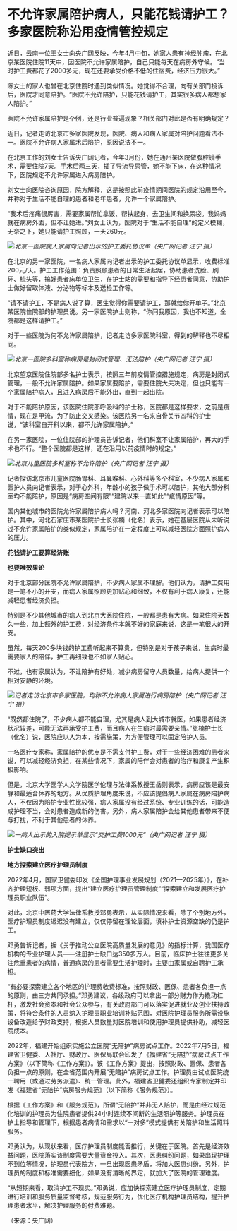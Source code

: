 

# 不允许家属陪护病人，只能花钱请护工？多家医院称沿用疫情管控规定

近日，云南一位王女士向央广网反映，今年4月中旬，她家人患有神经肿瘤，在北京某医院住院11天中，因医院不允许家属陪护，自己只能每天在病房外守候。“当时护工费都花了2000多元，现在还要承受价格不低的住宿费，经济压力很大。”

陈女士的家人也曾在北京住院时遇到类似情况。她觉得不合理，向有关部门投诉后，医院才同意陪护。“医院不允许陪护，只能花钱请护工，其实很多病人都想家人陪护。”

医院不允许家属陪护是个例，还是行业普遍现象？相关部门对此是否有明确规定？

近日，记者走访北京市多家医院发现，医院、病人和病人家属对陪护问题看法不一。医院不允许病人家属术后陪护，原因说法不一。

在北京工作的刘女士告诉央广网记者，今年3月份，她在通州某医院做腹腔镜手术，需要住院7天。手术后两三天，插了导流导尿管，她不能下床，在这种情况下，医院规定不允许家属进入病房陪护。

刘女士向医院咨询原因，院方解释，这是按照此前疫情期间医院的规定沿用至今，并称对于生活不能自理的患者和老年患者，允许一个家属陪护。

“我术后疼痛很厉害，需要家属帮忙拿饭、帮扶起身、去卫生间和换尿袋。我妈妈就在病房外面，但不让她进。”刘女士认为，医院对于“生活不能自理”的定义模糊，无奈之下，她只能请护工照顾，一天260元。

![](https://inews.gtimg.com/om_bt/OYX82QVnsB74bafryuiAnELeTo6TBW0Biy_6Rov5zbeuMAA/1000)_北京一医院病人家属向记者出示的护工委托协议单（央广网记者
汪宁 摄）_

在北京的另一家医院，一名病人家属向记者出示的护工委托协议单显示，收费标准200元/天。护工工作范围：负责照顾患者的日常生活起居，协助患者洗脸、刷牙、梳头等，搞好患者床单位卫生，在护士站的需要和指导下经患者同意，协助护士做好留取体液、分泌物等标本及送检工作等。

“请不请护工，不是病人说了算，医生觉得你需要请护工，那就给你开单子。”北京某医院住院部的护理员说。另一家医院护士则称，“你问我原因，我也不知道，全院都是这样请护工。”

对于一些医院为何不允许家属陪护，记者走访多家医院科室，得到的解释也不尽相同。

![](https://inews.gtimg.com/om_bt/ORHrBPJ0Okn1E0IhOFKbsycDvtyTJdhX6TylRtxnXcGmIAA/1000)_北京一医院多科室称病房是封闭式管理、无法陪护（央广网记者
汪宁 摄）_

北京望京医院住院部多名护士表示，按照三年前疫情管控措施规定，病房是封闭式管理，一般不允许家属陪护。如果家属要陪护，需要住院大夫决定，但也只能有一个家属陪护病人，且进入病房后不能外出，直到一起出院。

对于不能陪护原因，该医院住院部呼吸科的护士称，医院都是这样要求，之前是疫情，现在是甲流，为了防止交叉感染。该医院另一名来自骨关节四科的护士说，“该科室自开科以来，都不允许家属陪护。”

在另一家医院，一位住院部的护理员告诉记者，他们科室不让家属陪护，再大的手术也不行。“整个医院都是这样，还在沿用以前疫情时的规定。”

![](https://inews.gtimg.com/om_bt/OCDEHnTKM93PV4RbVJQ4j8YLqgDSwG0Y7M3aoZKqURCH8AA/1000)_北京儿童医院多科室称不允许陪护（央广网记者
汪宁 摄）_

记者探访北京市儿童医院肠胃科、耳鼻喉科、心外科等多个科室，不少病人家属和医护人员向记者表示，对于心外科，年龄小的孩子做手术可以陪护，其他大部分科室均不能陪护，原因是“病房空间有限”“建院以来一直如此”“疫情原因”等。

国内其他城市的医院允许家属陪护病人吗？河南、河北多家医院向记者表示可以陪护。其中，河北石家庄市某医院护士长张楠（化名）表示，她在基层医院从未听说过不允许家属陪护的类似规定，家属陪护在一定程度上可以减轻医院方面照护病人的压力。

**花钱请护工要算经济账**

**也要唯效果论**

对于北京部分医院不允许家属陪护，不少病人家属不理解。他们认为，请护工费用是一笔不小的开支，而病人家属照顾更加贴心和细致，不仅有利于病人康复，还能减轻患者经济负担。

特别是不少其他城市的病人到北京大医院住院，一般都是患有大病。如果住院天数久一些，加上额外的护工费，对经济条件本就不好的家庭来说，这是一笔很大的开支。

虽然，每天200多块钱的护工费听起来不算贵，但特别是对于孩子来说，生病时最需要家人的陪伴，护工再细致也不如家人贴心。

不过，也有家属认为，不让陪护有好处，减少病房留守人员数量，给病人提供一个相对安静的环境。

![](https://inews.gtimg.com/om_bt/OzDJXZ0NP3gC0nKflKi8t8tzlqgxtoHpGRgPsUEcruqXkAA/1000)_记者走访北京市多家医院，均称不允许病人家属进行病房陪护（央广网记者
汪宁 摄）_

“既然都住院了，不少病人都不能自理，尤其是病人到大城市就医，如果患者经济状况较差，可能无法再承受护工费，而且病人在生病时最需要亲情。”张楠护士长（化名）说，医院应以人为本，按需施策，为方便管理可以固定陪护人员。

一名医疗专家称，家属陪护的优点是不需支付护工费，对于一些经济困难的患者来说，可以减轻经济负担，在某些情况下，家属的陪伴会对患者的治疗和康复产生积极影响。

但是，北京大学医学人文学院医学伦理与法律系教授王岳则表示，病房应该是最安静和最适合休养的地方。从优质护理角度来说，不应该提倡病人家属在病房陪护病人，不仅因为陪护专业性比较强，病人家属没有经过系统、专业训练的话，可能造成护理不当，会对患者造成新的伤害。另外，病人家属陪护会给其他患者带来不便与打扰，不利于其他患者的休养。

![](https://inews.gtimg.com/om_bt/OqWzwaXY6V5RHoUTLYUmuV4_thJQgv8VFuydt2-hOpfDUAA/1000)_一病人出示的入院提示单显示“交护工费1000元”（央广网记者
汪宁 摄）_

**护士缺口突出**

**地方探索建立医疗护理员制度**

2022年4月，国家卫健委印发《全国护理事业发展规划（2021—2025年）》，在补齐护理短板、弱项方面，提出“建立医疗护理员管理制度”“探索建立和发展医疗护理员职业队伍”。

对此，北京中医药大学法律系教授邓勇表示，从实际情况来看，除了个别地方外，医疗护理员制度迟迟没有建立，仅仅停留在理论层面，填补护士资源空缺的仍是护工。

邓勇告诉记者，据《关于推动公立医院高质量发展的意见》的指标计算，我国医疗机构的专业护理人员——注册护士缺口达350多万人。目前，临床护士往往更多关注危重患者的病情，普通病房的患者需要生活护理时，主要由家属或自聘护工承担。

“有必要探索建立各个地区的护理费收费标准，按照财政、医保、患者各负担一点的原则，由三方共同承担。”邓勇建议，各级政府可以拿出一部分财力作为撬动杠杆，激发社会资本和社会公众参与，有关政府部门可以落实促进就业及创业扶持政策，将符合条件的人员纳入护理员职业培训补贴范围，对医院护理员服务所需设施设备改造给予财政支持，根据人员数量对医院培训和使用护理员提供补助，减轻医院成本。

2022年，福建开始组织实施公立医院“无陪护”病房试点工作。2022年7月5日，福建省卫健委、人社厅、财政厅、医保局联合印发了《福建省“无陪护”病房试点工作方案》（以下简称《工作方案》）。该《工作方案》提出，按照财政、医保、患者各负担一点的原则，在全省范围内开展“无陪护”病房试点工作。护理员由试点医院统一聘用（或通过劳务派遣）、统一管理。此外，福建省卫健委还组织专家制定并印发《福建省“无陪护”病房服务规范》（以下简称《服务规范》）。

根据《工作方案》和《服务规范》，所谓“无陪护”并非无人陪护，而是由经过规范化培训的护理员为住院患者提供24小时连续不间断的生活照护等服务。护理员在护士指导和管理下，根据患者病情和需求以“一对多”模式提供有关陪护和生活照料服务。

邓勇认为，从现状来看，医疗护理员制度能否推行，关键在于医院。首先是经济效益问题，医院落实该制度需要大量资金投入。其次，医患纠纷问题，如果出现护理不到位等情况，护理员代表院方，一旦出现医患矛盾，将加大医患纠纷。另外，护理员的制度和标准需要细化，如果没有清晰的界定，就加大了医院的管理难度。

“从短期来看，取消护工不现实。”邓勇说，应加快探索建立医疗护理员制度，定期进行培训和服务质量监督考核，规范服务行为，优化医疗机构护理员结构，提升护理患者水平，解决护理服务的付费难题。

（来源：央广网）

